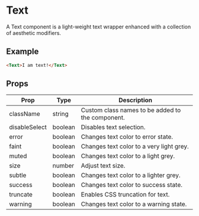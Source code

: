 # Text

A Text component is a light-weight text wrapper enhanced with a collection of aesthetic modifiers.

## Example

```html
<Text>I am text!</Text>
```


## Props

| Prop | Type | Description |
| --- | --- | --- |
| className | string | Custom class names to be added to the component. |
| disableSelect | boolean | Disables text selection. |
| error | boolean | Changes text color to error state. |
| faint | boolean | Changes text color to a very light grey. |
| muted | boolean  | Changes text color to a light grey. |
| size | number | Adjust text size. |
| subtle | boolean | Changes text color to a lighter grey. |
| success | boolean | Changes text color to success state. |
| truncate | boolean | Enables CSS truncation for text. |
| warning | boolean | Changes text color to a warning state. |
